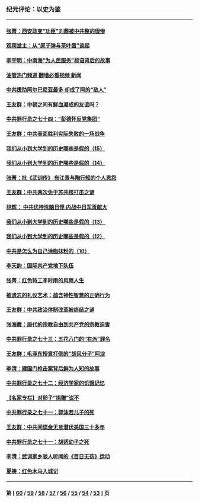 ### 纪元评论：以史为鉴
---
#### [张菁：西安政变“功臣”刘鼎被中共整的很惨](../../pages/nsc1028/n13679371.md?03310330) 
#### [观雨堂主：从“原子弹与茶叶蛋”谈起](../../pages/nsc1028/n13677405.md?03310330) 
#### [李宇明：中南海“为人民服务”标语背后的故事](../../pages/nsc1028/n13677266.md?03310330) 
#### [油管热门频道 翻墙必看视频 新闻](ok?03310330)
#### [中共援助阿尔巴尼亚最多 却成了阿的“敌人”](../../pages/nsc1028/n13675049.md?03310330) 
#### [王友群：中朝之间有鲜血凝成的友谊吗？](../../pages/nsc1028/n13660401.md?03310330) 
#### [中共罪行录之七十四：“彭德怀反党集团”](../../pages/nsc1028/n13655741.md?03310330) 
#### [王友群：中共表面胜利实际失败的一场战争](../../pages/nsc1028/n13643934.md?03310330) 
#### [我们从小到大学到的历史哪些是假的（15）](../../pages/nsc1028/n13632791.md?03310330) 
#### [我们从小到大学到的历史哪些是假的（14）](../../pages/nsc1028/n13630207.md?03310330) 
#### [张菁：批《武训传》 有江青与陶行知的个人恩怨](../../pages/nsc1028/n13629055.md?03310330) 
#### [王友群：中共两次免于苏共核打击之谜](../../pages/nsc1028/n13624529.md?03310330) 
#### [林辉： 中共优待洗脑日俘 内战中日军贡献大](../../pages/nsc1028/n13624644.md?03310330) 
#### [我们从小到大学到的历史哪些是假的（13）](../../pages/nsc1028/n13623863.md?03310330) 
#### [我们从小到大学到的历史哪些是假的（12）](../../pages/nsc1028/n13619491.md?03310330) 
#### [中共是怎么为自己涂脂抹粉的（10）](../../pages/nsc1028/n13615970.md?03310330) 
#### [李天韵：国际共产党地下队伍](../../pages/nsc1028/n13611808.md?03310330) 
#### [张菁：红色特工李时雨的风雨人生](../../pages/nsc1028/n13609187.md?03310330) 
#### [被遗忘的礼仪艺术：蕴含神性智慧的正确行为](../../pages/nsc1028/n13607119.md?03310330) 
#### [王友群：中共政治体制改革被终结之谜](../../pages/nsc1028/n13606004.md?03310330) 
#### [张海霞：唐代的宗教自由到共产党的宗教迫害](../../pages/nsc1028/n13604693.md?03310330) 
#### [中共罪行录之七十三：五花八门的“右派”罪名](../../pages/nsc1028/n13598550.md?03310330) 
#### [王友群：毛泽东授意打倒的“胡风分子”阿垅](../../pages/nsc1028/n13592541.md?03310330) 
#### [李清：建国门枪击案背后鲜为人知的故事](../../pages/nsc1028/n13589079.md?03310330) 
#### [中共罪行录之七十二：经济学家的饥饿记忆](../../pages/nsc1028/n13586930.md?03310330) 
#### [【名家专栏】对卵子“捐赠”说不](../../pages/nsc1028/n13581506.md?03310330) 
#### [中共罪行录之七十一：郭沫若儿子的死](../../pages/nsc1028/n13583779.md?03310330) 
#### [王友群：中共间谍金无怠潜伏美国三十多年](../../pages/nsc1028/n13574800.md?03310330) 
#### [中共罪行录之七十一：胡适幼子之死](../../pages/nsc1028/n13575380.md?03310330) 
#### [李清：武训家乡骇人听闻的《百日无孩》运动](../../pages/nsc1028/n13570011.md?03310330) 
#### [夏祷：红色木马入城记](../../pages/nsc1028/n13566468.md?03310330) 

---
#### 第 [ [60](./60.md?03310330) / [59](./59.md?03310330) / [58](./58.md?03310330) / [57](./57.md?03310330) / [56](./56.md?03310330) / [55](./55.md?03310330) / [54](./54.md?03310330) / [53](./53.md?03310330) ] 页
